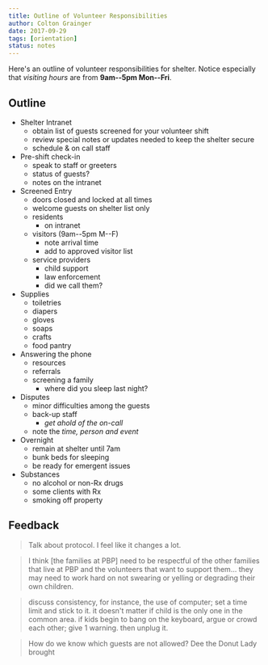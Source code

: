 ```yaml
---
title: Outline of Volunteer Responsibilities
author: Colton Grainger
date: 2017-09-29
tags: [orientation]
status: notes
---
```


Here's an outline of volunteer responsibilities for shelter. Notice especially that *visiting hours* are from __9am--5pm Mon--Fri__. 

## Outline

- Shelter Intranet
	- obtain list of guests screened for your volunteer shift
	- review special notes or updates needed to keep the shelter secure
	- schedule & on call staff
- Pre-shift check-in
	- speak to staff or greeters
	- status of guests?
	- notes on the intranet
- Screened Entry
	- doors closed and locked at all times
	- welcome guests on shelter list only
	- residents
		- on intranet
	- visitors (9am--5pm M--F)
		- note arrival time
		- add to approved visitor list
	- service providers
		- child support
		- law enforcement
		- did we call them?
- Supplies
	- toiletries
	- diapers
	- gloves
	- soaps
	- crafts
	- food pantry
- Answering the phone
	- resources
	- referrals
	- screening a family
		- where did you sleep last night?
- Disputes
	- minor difficulties among the guests
	- back-up staff 
		- *get ahold of the on-call*
	- note the *time, person and event*
- Overnight
	- remain at shelter until 7am
	- bunk beds for sleeping
	- be ready for emergent issues
- Substances
	- no alcohol or non-Rx drugs
	- some clients with Rx
	- smoking off property

## Feedback

> Talk about protocol. I feel like it changes a lot.

> I think [the families at PBP] need to be respectful of the other families that live at PBP and the volunteers that want to support them... they may need to work hard on not swearing or yelling or degrading their own children. 

> discuss consistency, for instance, the use of computer; set a time limit and stick to it. it doesn't matter if child is the only one in the common area. if 
kids begin to bang on the keyboard, argue or crowd each other; give 1 warning. then unplug it.

> How do we know which guests are not allowed? Dee the Donut Lady brought
